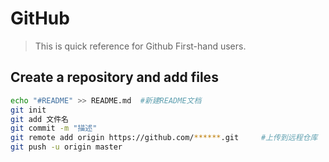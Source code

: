 # GitHub

> This is quick reference for Github First-hand users.

## Create a repository and add files

```sh
echo "#README" >> README.md  #新建README文档
git init 
git add 文件名
git commit -m "描述"
git remote add origin https://github.com/******.git 	#上传到远程仓库
git push -u origin master 	
```

